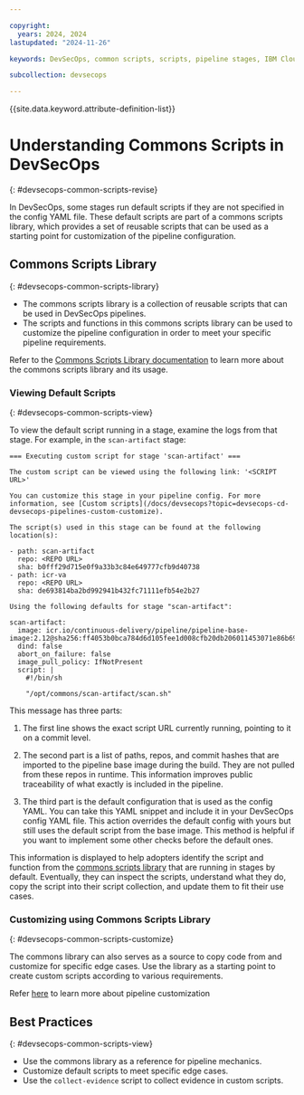 ```yaml
---

copyright:
  years: 2024, 2024
lastupdated: "2024-11-26"

keywords: DevSecOps, common scripts, scripts, pipeline stages, IBM Cloud

subcollection: devsecops

---
```


{{site.data.keyword.attribute-definition-list}}

# Understanding Commons Scripts in DevSecOps
{: #devsecops-common-scripts-revise}


In DevSecOps, some stages run default scripts if they are not specified in the config YAML file. These default scripts are part of a commons scripts library, which provides a set of reusable scripts that can be used as a starting point for customization of the pipeline configuration.

## Commons Scripts Library
{: #devsecops-common-scripts-library}

- The commons scripts library is a collection of reusable scripts that can be used in DevSecOps pipelines.
- The scripts and functions in this commons scripts library can be used to customize the pipeline configuration in order to meet your specific pipeline requirements.

Refer to the [Commons Scripts Library documentation](https://us-south.git.cloud.ibm.com/open-toolchain/compliance-commons#tool-inventory) to learn more about the commons scripts library and its usage.


### Viewing Default Scripts
{: #devsecops-common-scripts-view}

To view the default script running in a stage, examine the logs from that stage. For example, in the `scan-artifact` stage:

```text
=== Executing custom script for stage 'scan-artifact' ===

The custom script can be viewed using the following link: '<SCRIPT URL>'

You can customize this stage in your pipeline config. For more information, see [Custom scripts](/docs/devsecops?topic=devsecops-cd-devsecops-pipelines-custom-customize).

The script(s) used in this stage can be found at the following location(s):

- path: scan-artifact
  repo: <REPO URL>
  sha: b0fff29d715e0f9a33b3c84e649777cfb9d40738
- path: icr-va
  repo: <REPO URL>
  sha: de693814ba2bd992941b432fc71111efb54e2b27

Using the following defaults for stage "scan-artifact":

scan-artifact:
  image: icr.io/continuous-delivery/pipeline/pipeline-base-image:2.12@sha256:ff4053b0bca784d6d105fee1d008cfb20db206011453071e86b69ca3fde706a4
  dind: false
  abort_on_failure: false
  image_pull_policy: IfNotPresent
  script: |
    #!/bin/sh

    "/opt/commons/scan-artifact/scan.sh"

```

This message has three parts:

1. The first line shows the exact script URL currently running, pointing to it on a commit level.

2. The second part is a list of paths, repos, and commit hashes that are imported to the pipeline base image during the build. They are not pulled from these repos in runtime. This information improves public traceability of what exactly is included in the pipeline.

3. The third part is the default configuration that is used as the config YAML. You can take this YAML snippet and include it in your DevSecOps config YAML file. This action overrides the default config with yours but still uses the default script from the base image. This method is helpful if you want to implement some other checks before the default ones.

This information is displayed to help adopters identify the script and function from the [commons scripts library](https://us-south.git.cloud.ibm.com/open-toolchain/compliance-commons#tool-inventory) that are running in stages by default. Eventually, they can inspect the scripts, understand what they do, copy the script into their script collection, and update them to fit their use cases.


### Customizing using Commons Scripts Library
{: #devsecops-common-scripts-customize}

The commons library can also serves as a source to copy code from and customize for specific edge cases. Use the library as a starting point to create custom scripts according to various requirements.

Refer [here](/docs/devsecops?topic=devsecops-cd-devsecops-pipelines-custom-customize) to learn more about pipeline customization

## Best Practices
{: #devsecops-common-scripts-view}

- Use the commons library as a reference for pipeline mechanics.
- Customize default scripts to meet specific edge cases.
- Use the `collect-evidence` script to collect evidence in custom scripts.
